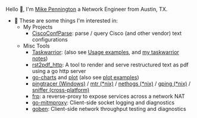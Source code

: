 
<!--
**mpenning/mpenning** is a ✨ _special_ ✨ repository because its `README.md` (this file) appears on your GitHub profile.

Here are some ideas to get you started:

- 🔭 I’m currently working on ...
- 🌱 I’m currently learning ...
- 👯 I’m looking to collaborate on ...
- 🤔 I’m looking for help with ...
- 💬 Ask me about ...
- 📫 How to reach me: ...
- 😄 Pronouns: ...
- ⚡ Fun fact: ...
-->
Hello 👋, I'm [Mike Pennington][1] a Network Engineer from Austin, TX.

- 💬 These are some things I'm interested in:
  - My Projects
    - [CiscoConfParse][4]: parse / query Cisco (and other vendor) text configurations 
  - Misc Tools
    - [Taskwarrior][2]: (also see [Usage examples][3], and [my taskwarrior notes][5])
    - [rst2pdf_http][6]: A tool to render and serve restructured text as pdf using a go http server
    - [go-charts][16] and [plot][15] (also see [plot examples][17]) 
    - [pingtracer (Windows)][7] / [mtr (*nix)][8] / [nethogs (*nix)][9] / [gping (*nix)][10] / [sniffer (cross-platform)][11]
    - [frp][12]: a reverse-proxy to expose services across a network NAT
    - [go-mitmproxy][13]: Client-side socket logging and diagnostics
    - [goben][14]: Client-side network throughput testing and diagnostics
    
[1]: http://pennington.net
[2]: https://github.com/GothenburgBitFactory/taskwarrior
[3]: https://taskwarrior.org/docs/examples/
[4]: https://github.com/mpenning/ciscoconfparse/
[5]: https://github.com/mpenning/taskwarrior_notes
[6]: https://github.com/mpenning/rst2pdf_http
[7]: https://github.com/bp2008/pingtracer
[8]: https://github.com/traviscross/mtr
[9]: https://github.com/raboof/nethogs
[10]: https://github.com/orf/gping
[11]: https://github.com/chenjiandongx/sniffer
[12]: https://github.com/fatedier/frp
[13]: https://github.com/lqqyt2423/go-mitmproxy
[14]: https://github.com/udhos/goben
[15]: https://github.com/gonum/plot
[16]: https://github.com/go-echarts/go-echarts
[17]: https://github.com/gonum/plot/wiki/Example-plots
